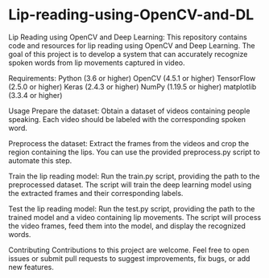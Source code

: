 # Lip-reading-using-OpenCV-and-DL

Lip Reading using OpenCV and Deep Learning:
This repository contains code and resources for lip reading using OpenCV and Deep Learning. The goal of this project is to develop a system that can accurately recognize spoken words from lip movements captured in video.

Requirements:
Python (3.6 or higher)
OpenCV (4.5.1 or higher)
TensorFlow (2.5.0 or higher)
Keras (2.4.3 or higher)
NumPy (1.19.5 or higher)
matplotlib (3.3.4 or higher)

Usage
Prepare the dataset: Obtain a dataset of videos containing people speaking. Each video should be labeled with the corresponding spoken word.

Preprocess the dataset: Extract the frames from the videos and crop the region containing the lips. You can use the provided preprocess.py script to automate this step.

Train the lip reading model: Run the train.py script, providing the path to the preprocessed dataset. The script will train the deep learning model using the extracted frames and their corresponding labels.

Test the lip reading model: Run the test.py script, providing the path to the trained model and a video containing lip movements. The script will process the video frames, feed them into the model, and display the recognized words.

Contributing
Contributions to this project are welcome. Feel free to open issues or submit pull requests to suggest improvements, fix bugs, or add new features.


